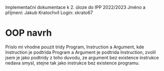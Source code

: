 Implementační dokumentace k 2. úloze do IPP 2022/2023
Jméno a příjmení: Jakub Kratochvíl
Login: xkrato67

# OOP navrh
Prislo mi vhodne pouzit tridy Program, Instruction a Argument, kde Instruction je podtrida Program a Argument je podtrida Instruction, zvolil jsem je jako podtridy z toho duvodu, ze argument bez existence instrukce nedava smysl, stejne tak jako instrukce bez existence programu.
